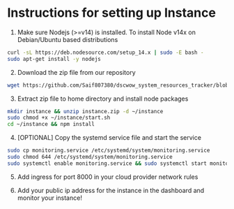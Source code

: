 # Instructions for setting up Instance

1. Make sure Nodejs (>=v14) is installed. To install Node v14x on Debian/Ubuntu based distributions

```bash
curl -sL https://deb.nodesource.com/setup_14.x | sudo -E bash -
sudo apt-get install -y nodejs
```

2. Download the zip file from our repository

```bash
wget https://github.com/Saif807380/dscwow_system_resources_tracker/blob/main/instance.zip?raw=true
```

3. Extract zip file to home directory and install node packages

```bash
mkdir instance && unzip instance.zip -d ~/instance
sudo chmod +x ~/instance/start.sh
cd ~/instance && npm install
```

4. [OPTIONAL] Copy the systemd service file and start the service

```bash
sudo cp monitoring.service /etc/systemd/system/monitoring.service
sudo chmod 644 /etc/systemd/system/monitoring.service
sudo systemctl enable monitoring.service && sudo systemctl start monitoring.service
```

5. Add ingress for port 8000 in your cloud provider network rules

6. Add your public ip address for the instance in the dashboard and monitor your instance!
